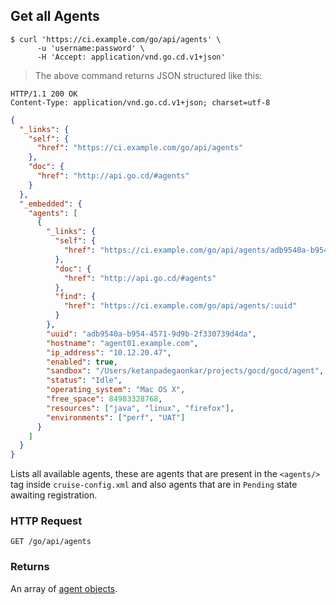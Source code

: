 ## Get all Agents

```shell
$ curl 'https://ci.example.com/go/api/agents' \
      -u 'username:password' \
      -H 'Accept: application/vnd.go.cd.v1+json'
```

> The above command returns JSON structured like this:

```http
HTTP/1.1 200 OK
Content-Type: application/vnd.go.cd.v1+json; charset=utf-8
```

```json
{
  "_links": {
    "self": {
      "href": "https://ci.example.com/go/api/agents"
    },
    "doc": {
      "href": "http://api.go.cd/#agents"
    }
  },
  "_embedded": {
    "agents": [
      {
        "_links": {
          "self": {
            "href": "https://ci.example.com/go/api/agents/adb9540a-b954-4571-9d9b-2f330739d4da"
          },
          "doc": {
            "href": "http://api.go.cd/#agents"
          },
          "find": {
            "href": "https://ci.example.com/go/api/agents/:uuid"
          }
        },
        "uuid": "adb9540a-b954-4571-9d9b-2f330739d4da",
        "hostname": "agent01.example.com",
        "ip_address": "10.12.20.47",
        "enabled": true,
        "sandbox": "/Users/ketanpadegaonkar/projects/gocd/gocd/agent",
        "status": "Idle",
        "operating_system": "Mac OS X",
        "free_space": 84983328768,
        "resources": ["java", "linux", "firefox"],
        "environments": ["perf", "UAT"]
      }
    ]
  }
}
```

Lists all available agents, these are agents that are present in the `<agents/>` tag inside `cruise-config.xml` and also agents that are in `Pending` state awaiting registration.

### HTTP Request

`GET /go/api/agents`

### Returns

An array of [agent objects](#the-agent-object).
